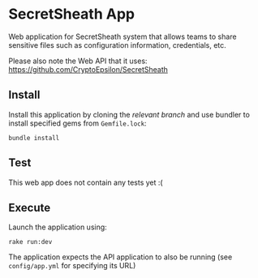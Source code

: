 # SecretSheath App

Web application for SecretSheath system that allows teams to share sensitive files such as configuration information, credentials, etc.

Please also note the Web API that it uses: https://github.com/CryptoEpsilon/SecretSheath

## Install

Install this application by cloning the *relevant branch* and use bundler to install specified gems from `Gemfile.lock`:

```shell
bundle install
```

## Test

This web app does not contain any tests yet :(

## Execute

Launch the application using:

```shell
rake run:dev
```

The application expects the API application to also be running (see `config/app.yml` for specifying its URL)
